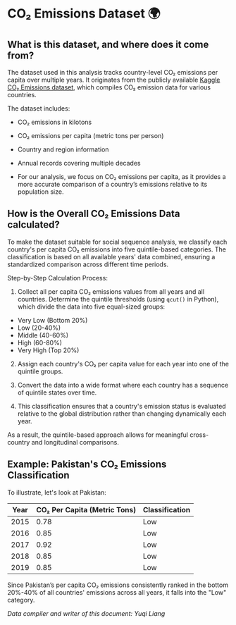 # CO₂ Emissions Dataset 🌍

## What is this dataset, and where does it come from?

The dataset used in this analysis tracks country-level CO₂ emissions per capita over multiple years. 
It originates from the publicly available [Kaggle CO₂ Emissions dataset](https://www.kaggle.com/datasets/ravindrasinghrana/carbon-co2-emissions), which compiles CO₂ emission data for various countries. 

The dataset includes:

* CO₂ emissions in kilotons
* CO₂ emissions per capita (metric tons per person)
* Country and region information
* Annual records covering multiple decades

* For our analysis, we focus on CO₂ emissions per capita, as it provides a more accurate comparison of a country’s emissions relative to its population size.

## How is the Overall CO₂ Emissions Data calculated?

To make the dataset suitable for social sequence analysis, we classify each country's per capita CO₂ emissions into five quintile-based categories. The classification is based on all available years' data combined, ensuring a standardized comparison across different time periods.

Step-by-Step Calculation Process:

1. Collect all per capita CO₂ emissions values from all years and all countries.
Determine the quintile thresholds (using `qcut()` in Python), which divide the data into five equal-sized groups:

* Very Low (Bottom 20%)
* Low (20-40%)
* Middle (40-60%)
* High (60-80%)
* Very High (Top 20%)

2. Assign each country's CO₂ per capita value for each year into one of the quintile groups.
3. Convert the data into a wide format where each country has a sequence of quintile states over time.

4. This classification ensures that a country's emission status is evaluated relative to the global distribution rather than changing dynamically each year. 

As a result, the quintile-based approach allows for meaningful cross-country and longitudinal comparisons.

## **Example: Pakistan's CO₂ Emissions Classification**  

To illustrate, let's look at Pakistan:  

| Year | CO₂ Per Capita (Metric Tons) | Classification |
|------|-------------------------------|---------------|
| 2015 | 0.78                          | Low          |
| 2016 | 0.85                          | Low          |
| 2017 | 0.92                          | Low          |
| 2018 | 0.85                          | Low          |
| 2019 | 0.85                          | Low          |

Since Pakistan’s per capita CO₂ emissions consistently ranked in the bottom 20%-40% of all countries' emissions across all years, it falls into the "Low" category.

*Data compiler and writer of this document: Yuqi Liang*
